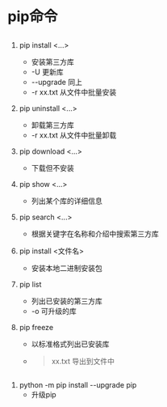 # pip命令

## 

1. pip install <...>
	- 安装第三方库	
	- -U 更新库
	- --upgrade 同上
	- -r xx.txt 从文件中批量安装

2. pip uninstall <...>
	- 卸载第三方库
	- -r xx.txt 从文件中批量卸载

3. pip download <...>
	- 下载但不安装

4. pip show <...>
	- 列出某个库的详细信息

5. pip search <...>
	- 根据关键字在名称和介绍中搜索第三方库

6. pip install <文件名>
	- 安装本地二进制安装包

7. pip list
	- 列出已安装的第三方库
	- -o 可升级的库

8. pip freeze
	- 以标准格式列出已安装库
	- >  xx.txt 导出到文件中
## 

1. python -m pip install --upgrade pip
	 - 升级pip

